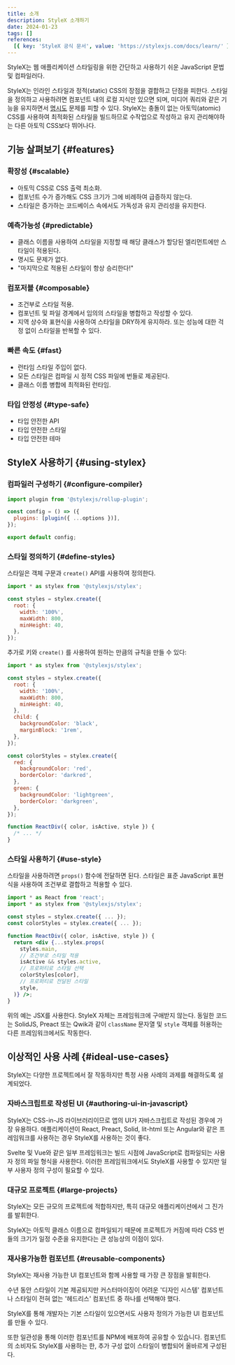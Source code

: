 ```yaml
---
title: 소개
description: StyleX 소개하기
date: 2024-01-23
tags: []
references:
  [{ key: 'StyleX 공식 문서', value: 'https://stylexjs.com/docs/learn/' }]
---
```


StyleX는 웹 애플리케이션 스타일링을 위한 간단하고 사용하기 쉬운 JavaScript 문법 및 컴파일러다.

StyleX는 인라인 스타일과 정적(static) CSS의 장점을 결합하고 단점을 피한다. 스타일을 정의하고 사용하려면 컴포넌트 내의 로컬 지식만 있으면 되며, 미디어 쿼리와 같은 기능을 유지하면서 [명시도](https://developer.mozilla.org/ko/docs/Web/CSS/Specificity) 문제를 피할 수 있다. StyleX는 충돌이 없는 아토믹(atomic) CSS를 사용하여 최적화된 스타일을 빌드하므로 수작업으로 작성하고 유지 관리해야하는 다른 아토믹 CSS보다 뛰어나다.

## 기능 살펴보기 {#features}

### 확장성 {#scalable}

- 아토믹 CSS로 CSS 출력 최소화.
- 컴포넌트 수가 증가해도 CSS 크기가 그에 비례하여 급증하지 않는다.
- 스타일은 증가하는 코드베이스 속에서도 가독성과 유지 관리성을 유지한다.

### 예측가능성 {#predictable}

- 클래스 이름을 사용하여 스타일을 지정할 때 해당 클래스가 할당된 엘리먼트에만 스타일이 적용된다.
- 명시도 문제가 없다.
- "마지막으로 적용된 스타일이 항상 승리한다!"

### 컴포저블 {#composable}

- 조건부로 스타일 적용.
- 컴포넌트 및 파일 경계에서 임의의 스타일을 병합하고 작성할 수 있다.
- 지역 상수와 표현식을 사용하여 스타일을 DRY하게 유지하라. 또는 성능에 대한 걱정 없이 스타일을 반복할 수 있다.

### 빠른 속도 {#fast}

- 런타임 스타일 주입이 없다.
- 모든 스타일은 컴파일 시 정적 CSS 파일에 번들로 제공된다.
- 클래스 이름 병합에 최적화된 런타임.

### 타입 안정성 {#type-safe}

- 타입 안전한 API
- 타입 안전한 스타일
- 타입 안전한 테마

## StyleX 사용하기 {#using-stylex}

### 컴파일러 구성하기 {#configure-compiler}

```js
import plugin from '@stylexjs/rollup-plugin';

const config = () => ({
  plugins: [plugin({ ...options })],
});

export default config;
```

### 스타일 정의하기 {#define-styles}

스타일은 객체 구문과 `create()` API를 사용하여 정의한다.

```jsx
import * as stylex from '@stylexjs/stylex';

const styles = stylex.create({
  root: {
    width: '100%',
    maxWidth: 800,
    minHeight: 40,
  },
});
```

추가로 키와 `create()` 를 사용하여 원하는 만큼의 규칙을 만들 수 있다:

```jsx
import * as stylex from '@stylexjs/stylex';

const styles = stylex.create({
  root: {
    width: '100%',
    maxWidth: 800,
    minHeight: 40,
  },
  child: {
    backgroundColor: 'black',
    marginBlock: '1rem',
  },
});

const colorStyles = stylex.create({
  red: {
    backgroundColor: 'red',
    borderColor: 'darkred',
  },
  green: {
    backgroundColor: 'lightgreen',
    borderColor: 'darkgreen',
  },
});

function ReactDiv({ color, isActive, style }) {
  /* ... */
}
```

### 스타일 사용하기 {#use-style}

스타일을 사용하려면 `props()` 함수에 전달하면 된다. 스타일은 표준 JavaScript 표현식을 사용하여 조건부로 결합하고 적용할 수 있다.

```jsx
import * as React from 'react';
import * as stylex from '@stylexjs/stylex';

const styles = stylex.create({ ... });
const colorStyles = stylex.create({ ... });

function ReactDiv({ color, isActive, style }) {
  return <div {...stylex.props(
    styles.main,
    // 조건부로 스타일 적용
    isActive && styles.active,
    // 프로퍼티로 스타일 선택
    colorStyles[color],
    // 프로퍼티로 전달된 스타일
    style,
  )} />;
}
```

위의 예는 JSX를 사용한다. StyleX 자체는 프레임워크에 구애받지 않는다. 동일한 코드는 SolidJS, Preact 또는 Qwik과 같이 `className` 문자열 및 `style` 객체를 허용하는 다른 프레임워크에서도 작동한다.

## 이상적인 사용 사례 {#ideal-use-cases}

StyleX는 다양한 프로젝트에서 잘 작동하지만 특정 사용 사례의 과제를 해결하도록 설계되었다.

### 자바스크립트로 작성된 UI {#authoring-ui-in-javascript}

StyleX는 CSS-in-JS 라이브러리이므로 앱의 UI가 자바스크립트로 작성된 경우에 가장 유용하다. 애플리케이션이 React, Preact, Solid, lit-html 또는 Angular와 같은 프레임워크를 사용하는 경우 StyleX를 사용하는 것이 좋다.

Svelte 및 Vue와 같은 일부 프레임워크는 빌드 시점에 JavaScript로 컴파일되는 사용자 정의 파일 형식을 사용한다. 이러한 프레임워크에서도 StyleX를 사용할 수 있지만 일부 사용자 정의 구성이 필요할 수 있다.

### 대규모 프로젝트 {#large-projects}

StyleX는 모든 규모의 프로젝트에 적합하지만, 특히 대규모 애플리케이션에서 그 진가를 발휘한다.

StyleX는 아토믹 클래스 이름으로 컴파일되기 때문에 프로젝트가 커짐에 따라 CSS 번들의 크기가 일정 수준을 유지한다는 큰 성능상의 이점이 있다.

### 재사용가능한 컴포넌트 {#reusable-components}

StyleX는 재사용 가능한 UI 컴포넌트와 함께 사용할 때 가장 큰 장점을 발휘한다.

수년 동안 스타일이 기본 제공되지만 커스터마이징이 어려운 '디자인 시스템' 컴포넌트나 스타일이 전혀 없는 '헤드리스' 컴포넌트 중 하나를 선택해야 했다.

StyleX를 통해 개발자는 기본 스타일이 있으면서도 사용자 정의가 가능한 UI 컴포넌트를 만들 수 있다.

또한 일관성을 통해 이러한 컴포넌트를 NPM에 배포하여 공유할 수 있습니다. 컴포넌트의 소비자도 StyleX를 사용하는 한, 추가 구성 없이 스타일이 병합되어 올바르게 구성된다.

